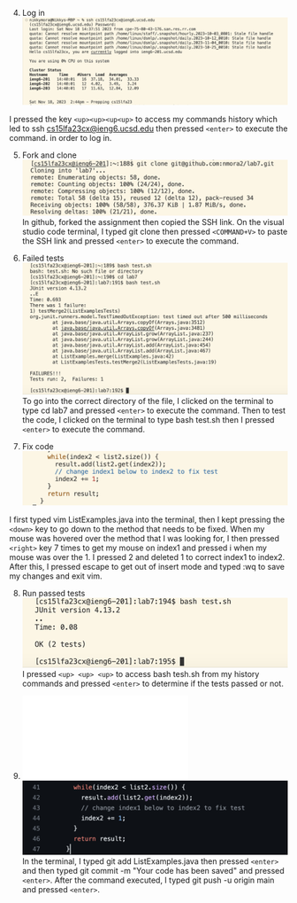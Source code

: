 4) Log in
![Image](login.png)

I pressed the key `<up><up><up<up>` to access my commands history which led to ssh cs15lfa23cx@ieng6.ucsd.edu then pressed `<enter>` to execute the command.
in order to log in. 

5) Fork and clone
![Image](clone.png)
In github,  forked the assignment then copied the SSH link. On the visual studio code terminal, I typed git clone then pressed `<COMMAND+V>` to paste the SSH link and pressed `<enter>` to execute the command.

6) Failed tests
![Image](fail.png)
To go into the correct directory of the file, I clicked on the terminal to type cd lab7 and pressed `<enter>` to execute the command. Then to test the code, I clicked on the terminal to type bash test.sh then I pressed `<enter>` to execute the command. 

8) Fix code
![Image](change.png)

I first typed vim ListExamples.java into the terminal, then I kept pressing the `<down>` key to go 
down to the method that needs to be fixed. When my mouse was hovered over the method that I was looking for, 
I then pressed `<right>` key 7 times to get my mouse on index1 and pressed i when my mouse was over the 1. I pressed 2 
and deleted 1 to correct index1 to index2. After this, I pressed escape to get out of insert mode and 
typed :wq to save my changes and exit vim. 

8) Run passed tests
   ![Image](pass.png)
   I pressed `<up> <up> <up>` to access bash tesh.sh from my history commands and
   pressed `<enter>` to determine if the tests passed or not.

9) ![Image](commit.pdf)
   ![Image](ss.png)
   In the terminal, I typed git add ListExamples.java then pressed `<enter>` and then typed git commit -m "Your code has been saved" and pressed `<enter>`. After the command executed, I typed git push -u origin main and pressed `<enter>`.
